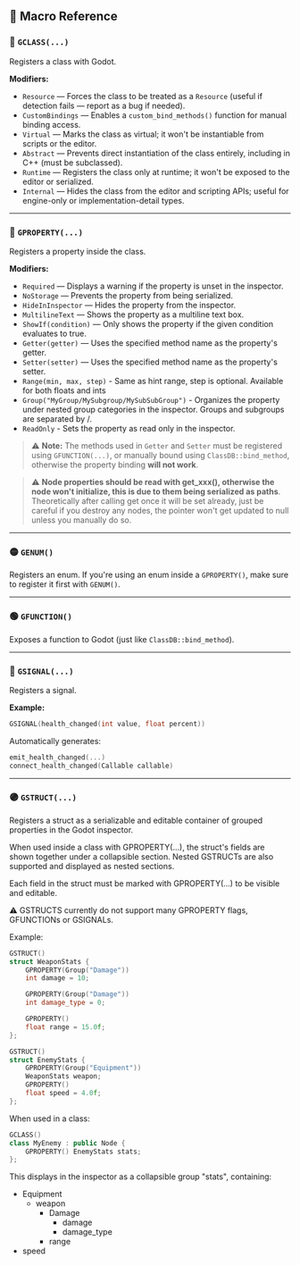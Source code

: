 ## 🧩 Macro Reference

### 🔷 `GCLASS(...)`

Registers a class with Godot.

**Modifiers:**
- `Resource` — Forces the class to be treated as a `Resource` (useful if detection fails — report as a bug if needed).
- `CustomBindings` — Enables a `custom_bind_methods()` function for manual binding access.
- `Virtual` — Marks the class as virtual; it won't be instantiable from scripts or the editor.
- `Abstract` — Prevents direct instantiation of the class entirely, including in C++ (must be subclassed).
- `Runtime` — Registers the class only at runtime; it won't be exposed to the editor or serialized.
- `Internal` — Hides the class from the editor and scripting APIs; useful for engine-only or implementation-detail types.

---

### 🔶 `GPROPERTY(...)`

Registers a property inside the class.

**Modifiers:**
- `Required` — Displays a warning if the property is unset in the inspector.
- `NoStorage` — Prevents the property from being serialized.
- `HideInInspector` — Hides the property from the inspector.
- `MultilineText` — Shows the property as a multiline text box.
- `ShowIf(condition)` — Only shows the property if the given condition evaluates to true.
- `Getter(getter)` — Uses the specified method name as the property's getter.
- `Setter(setter)` — Uses the specified method name as the property's setter.
- `Range(min, max, step)` - Same as hint range, step is optional. Available for both floats and ints
- `Group("MyGroup/MySubgroup/MySubSubGroup")` - Organizes the property under nested group categories in the inspector. Groups and subgroups are separated by /.
- `ReadOnly` - Sets the property as read only in the inspector.

> ⚠️ **Note:** The methods used in `Getter` and `Setter` must be registered using `GFUNCTION(...)`,
> or manually bound using `ClassDB::bind_method`, otherwise the property binding **will not work**.

> ⚠️ **Node properties should be read with get_xxx(), otherwise the node won't initialize, this is due to them being serialized
> as paths**. Theoretically after calling get once it will be set already, just be careful if you destroy any nodes, the pointer won't get
> updated to null unless you manually do so.

---

### 🟡 `GENUM()`

Registers an enum.
If you're using an enum inside a `GPROPERTY()`, make sure to register it first with `GENUM()`.

---

### 🟢 `GFUNCTION()`

Exposes a function to Godot (just like `ClassDB::bind_method`).

---

### 🔴 `GSIGNAL(...)`

Registers a signal.

**Example:**
```cpp
GSIGNAL(health_changed(int value, float percent))
```

Automatically generates:
```cpp
emit_health_changed(...)
connect_health_changed(Callable callable)
```

---

### 🟣 `GSTRUCT(...)`
Registers a struct as a serializable and editable container of grouped properties in the Godot inspector.

When used inside a class with GPROPERTY(...), the struct's fields are shown together under a collapsible section. Nested GSTRUCTs are also supported and displayed as nested sections.

Each field in the struct must be marked with GPROPERTY(...) to be visible and editable.

⚠️ GSTRUCTS currently do not support many GPROPERTY flags, GFUNCTIONs or GSIGNALs.

Example:

```cpp
GSTRUCT()
struct WeaponStats {
    GPROPERTY(Group("Damage"))
    int damage = 10;

    GPROPERTY(Group("Damage"))
    int damage_type = 0;

    GPROPERTY()
    float range = 15.0f;
};

GSTRUCT()
struct EnemyStats {
    GPROPERTY(Group("Equipment"))
    WeaponStats weapon;
    GPROPERTY()
    float speed = 4.0f;
};
```

When used in a class:

```cpp
GCLASS()
class MyEnemy : public Node {
    GPROPERTY() EnemyStats stats;
};
```
This displays in the inspector as a collapsible group "stats", containing:

- Equipment
    - weapon
        - Damage
            - damage
            - damage_type
        - range
- speed
